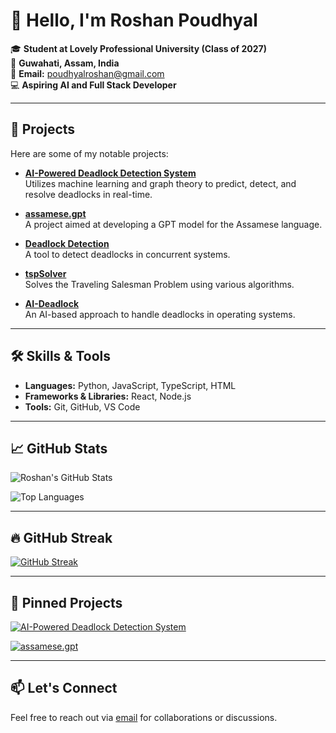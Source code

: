 # 👋 Hello, I'm Roshan Poudhyal

🎓 **Student at Lovely Professional University (Class of 2027)**  
📍 **Guwahati, Assam, India**  
📧 **Email:** [poudhyalroshan@gmail.com](mailto:poudhyalroshan@gmail.com)  
💻 **Aspiring AI and Full Stack Developer**

---

## 🚀 Projects

Here are some of my notable projects:

- **[AI-Powered Deadlock Detection System](https://github.com/roshan-poudhyal/-AI-Powered-Deadlock-Detection-System)**  
  Utilizes machine learning and graph theory to predict, detect, and resolve deadlocks in real-time.

- **[assamese.gpt](https://github.com/roshan-poudhyal/assamese.gpt)**  
  A project aimed at developing a GPT model for the Assamese language.

- **[Deadlock Detection](https://github.com/roshan-poudhyal/Deadlock-detection)**  
  A tool to detect deadlocks in concurrent systems.

- **[tspSolver](https://github.com/roshan-poudhyal/tspSolver)**  
  Solves the Traveling Salesman Problem using various algorithms.

- **[AI-Deadlock](https://github.com/roshan-poudhyal/AI-Deadlock)**  
  An AI-based approach to handle deadlocks in operating systems.

---

## 🛠️ Skills & Tools

- **Languages:** Python, JavaScript, TypeScript, HTML
- **Frameworks & Libraries:** React, Node.js
- **Tools:** Git, GitHub, VS Code

---

## 📈 GitHub Stats

![Roshan's GitHub Stats](https://github-readme-stats.vercel.app/api?username=roshan-poudhyal&show_icons=true&theme=radical)

![Top Languages](https://github-readme-stats.vercel.app/api/top-langs/?username=roshan-poudhyal&layout=compact&theme=radical)

---

## 🔥 GitHub Streak

[![GitHub Streak](https://streak-stats.demolab.com/?user=roshan-poudhyal&theme=radical)](https://git.io/streak-stats)

---

## 📌 Pinned Projects

[![AI-Powered Deadlock Detection System](https://github-readme-stats.vercel.app/api/pin/?username=roshan-poudhyal&repo=-AI-Powered-Deadlock-Detection-System&theme=radical)](https://github.com/roshan-poudhyal/-AI-Powered-Deadlock-Detection-System)

[![assamese.gpt](https://github-readme-stats.vercel.app/api/pin/?username=roshan-poudhyal&repo=assamese.gpt&theme=radical)](https://github.com/roshan-poudhyal/assamese.gpt)

---

## 📫 Let's Connect

Feel free to reach out via [email](mailto:poudhyalroshan@gmail.com) for collaborations or discussions.


